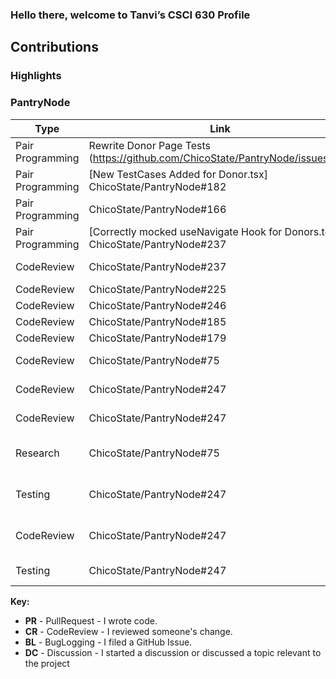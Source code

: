 ### Hello there, welcome to Tanvi’s CSCI 630 Profile

## Contributions

### Highlights


### PantryNode

| Type       | Link                     | Notes                                      |
|------------|--------------------------|--------------------------------------------|
| Pair Programming| Rewrite Donor Page Tests (https://github.com/ChicoState/PantryNode/issues/231| Worked with [chetan](https://github.com/chetan2298) to write tests for the placeholder for Donar Page  |
| Pair Programming | [New TestCases Added for Donor.tsx] ChicoState/PantryNode#182 | Worked With [chetan](https://github.com/chetan2298) for Writing test cases for Donar page |
| Pair Programming | ChicoState/PantryNode#166  | Worked with [Anoushka](https://github.com/Anoushka444), [chetan](https://github.com/chetan2298) on Placeholder Frontend tests |
| Pair Programming | [Correctly mocked useNavigate Hook for Donors.test ] ChicoState/PantryNode#237 | Merged and Worked with [chetan](https://github.com/chetan2298) on |
| CodeReview | ChicoState/PantryNode#237 | Reviewed Correctly mocked useNavigate Hook for Donors.test |
| CodeReview | ChicoState/PantryNode#225 | Reviewed Test Cases for Sale table|
| CodeReview | ChicoState/PantryNode#246 | Added frontend test cases             |
| CodeReview | ChicoState/PantryNode#185 | Coverage report - FE |
| CodeReview | ChicoState/PantryNode#179 | Coverage report added, resolves #21  |
| CodeReview | ChicoState/PantryNode#75 | Add infrastructure for automated testing (https://github.com/ChicoState/PantryNode/pull/75)  |
| CodeReview | ChicoState/PantryNode#247 | Code reviewed (https://github.com/ChicoState/PantryNode/pull/247)  |
| CodeReview | ChicoState/PantryNode#247 | Code reviewed (https://github.com/ChicoState/PantryNode/pull/247)  |
| Research | ChicoState/PantryNode#75 | Actively contributed to adding infrastructure for automated testing (https://github.com/ChicoState/PantryNode/pull/75)  |
| Testing | ChicoState/PantryNode#247 | Merged into main- Correctly mocked useNavigate Hook for Donors.test (https://github.com/ChicoState/PantryNode/pull/237)  |
| CodeReview | ChicoState/PantryNode#247 | Code reviewed and worked with [chetan] (https://github.com/chetan2298) (https://github.com/ChicoState/PantryNode/pull/237)  |
| Testing | ChicoState/PantryNode#247 | Rewrite Donor Page Tests (https://github.com/ChicoState/PantryNode/issues/231)  |



**Key:**

- **PR** - PullRequest - I wrote code.
- **CR** - CodeReview - I reviewed someone's change.
- **BL** - BugLogging - I filed a GitHub Issue.
- **DC** - Discussion - I started a discussion or discussed a topic relevant to the project


